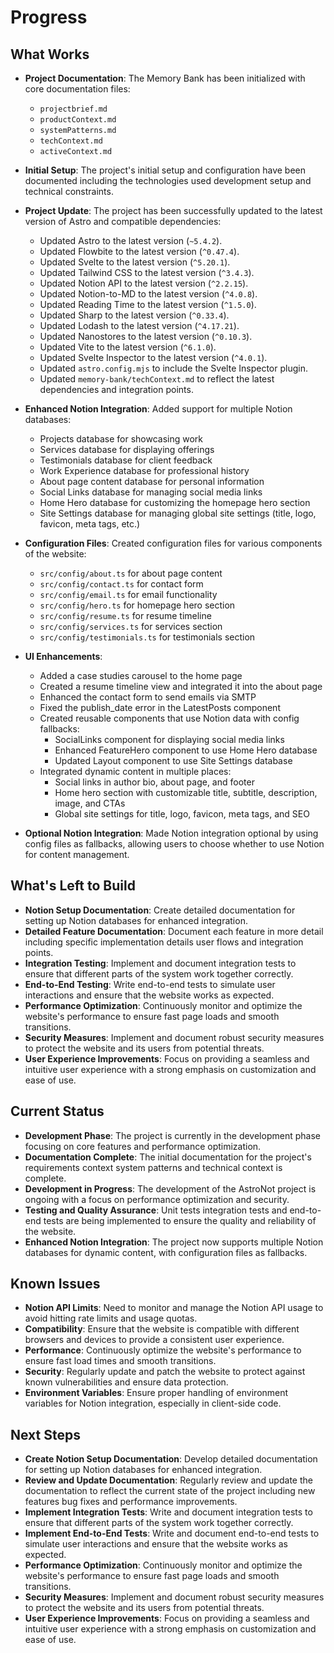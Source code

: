 # Progress

## What Works
- **Project Documentation**: The Memory Bank has been initialized with core documentation files:
  - `projectbrief.md`
  - `productContext.md`
  - `systemPatterns.md`
  - `techContext.md`
  - `activeContext.md`

- **Initial Setup**: The project's initial setup and configuration have been documented including the technologies used development setup and technical constraints.

- **Project Update**: The project has been successfully updated to the latest version of Astro and compatible dependencies:
  - Updated Astro to the latest version (`~5.4.2`).
  - Updated Flowbite to the latest version (`^0.47.4`).
  - Updated Svelte to the latest version (`^5.20.1`).
  - Updated Tailwind CSS to the latest version (`^3.4.3`).
  - Updated Notion API to the latest version (`^2.2.15`).
  - Updated Notion-to-MD to the latest version (`^4.0.8`).
  - Updated Reading Time to the latest version (`^1.5.0`).
  - Updated Sharp to the latest version (`^0.33.4`).
  - Updated Lodash to the latest version (`^4.17.21`).
  - Updated Nanostores to the latest version (`^0.10.3`).
  - Updated Vite to the latest version (`^6.1.0`).
  - Updated Svelte Inspector to the latest version (`^4.0.1`).
  - Updated `astro.config.mjs` to include the Svelte Inspector plugin.
  - Updated `memory-bank/techContext.md` to reflect the latest dependencies and integration points.

- **Enhanced Notion Integration**: Added support for multiple Notion databases:
  - Projects database for showcasing work
  - Services database for displaying offerings
  - Testimonials database for client feedback
  - Work Experience database for professional history
  - About page content database for personal information
  - Social Links database for managing social media links
  - Home Hero database for customizing the homepage hero section
  - Site Settings database for managing global site settings (title, logo, favicon, meta tags, etc.)

- **Configuration Files**: Created configuration files for various components of the website:
  - `src/config/about.ts` for about page content
  - `src/config/contact.ts` for contact form
  - `src/config/email.ts` for email functionality
  - `src/config/hero.ts` for homepage hero section
  - `src/config/resume.ts` for resume timeline
  - `src/config/services.ts` for services section
  - `src/config/testimonials.ts` for testimonials section

- **UI Enhancements**:
  - Added a case studies carousel to the home page
  - Created a resume timeline view and integrated it into the about page
  - Enhanced the contact form to send emails via SMTP
  - Fixed the publish_date error in the LatestPosts component
  - Created reusable components that use Notion data with config fallbacks:
    - SocialLinks component for displaying social media links
    - Enhanced FeatureHero component to use Home Hero database
    - Updated Layout component to use Site Settings database
  - Integrated dynamic content in multiple places:
    - Social links in author bio, about page, and footer
    - Home hero section with customizable title, subtitle, description, image, and CTAs
    - Global site settings for title, logo, favicon, meta tags, and SEO

- **Optional Notion Integration**: Made Notion integration optional by using config files as fallbacks, allowing users to choose whether to use Notion for content management.

## What's Left to Build
- **Notion Setup Documentation**: Create detailed documentation for setting up Notion databases for enhanced integration.
- **Detailed Feature Documentation**: Document each feature in more detail including specific implementation details user flows and integration points.
- **Integration Testing**: Implement and document integration tests to ensure that different parts of the system work together correctly.
- **End-to-End Testing**: Write end-to-end tests to simulate user interactions and ensure that the website works as expected.
- **Performance Optimization**: Continuously monitor and optimize the website's performance to ensure fast page loads and smooth transitions.
- **Security Measures**: Implement and document robust security measures to protect the website and its users from potential threats.
- **User Experience Improvements**: Focus on providing a seamless and intuitive user experience with a strong emphasis on customization and ease of use.

## Current Status
- **Development Phase**: The project is currently in the development phase focusing on core features and performance optimization.
- **Documentation Complete**: The initial documentation for the project's requirements context system patterns and technical context is complete.
- **Development in Progress**: The development of the AstroNot project is ongoing with a focus on performance optimization and security.
- **Testing and Quality Assurance**: Unit tests integration tests and end-to-end tests are being implemented to ensure the quality and reliability of the website.
- **Enhanced Notion Integration**: The project now supports multiple Notion databases for dynamic content, with configuration files as fallbacks.

## Known Issues
- **Notion API Limits**: Need to monitor and manage the Notion API usage to avoid hitting rate limits and usage quotas.
- **Compatibility**: Ensure that the website is compatible with different browsers and devices to provide a consistent user experience.
- **Performance**: Continuously optimize the website's performance to ensure fast load times and smooth transitions.
- **Security**: Regularly update and patch the website to protect against known vulnerabilities and ensure data protection.
- **Environment Variables**: Ensure proper handling of environment variables for Notion integration, especially in client-side code.

## Next Steps
- **Create Notion Setup Documentation**: Develop detailed documentation for setting up Notion databases for enhanced integration.
- **Review and Update Documentation**: Regularly review and update the documentation to reflect the current state of the project including new features bug fixes and performance improvements.
- **Implement Integration Tests**: Write and document integration tests to ensure that different parts of the system work together correctly.
- **Implement End-to-End Tests**: Write and document end-to-end tests to simulate user interactions and ensure that the website works as expected.
- **Performance Optimization**: Continuously monitor and optimize the website's performance to ensure fast page loads and smooth transitions.
- **Security Measures**: Implement and document robust security measures to protect the website and its users from potential threats.
- **User Experience Improvements**: Focus on providing a seamless and intuitive user experience with a strong emphasis on customization and ease of use.
